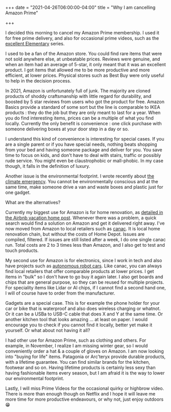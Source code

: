 +++
date = "2021-04-26T06:00:00-04:00"
title = "Why I am cancelling Amazon Prime"

+++

I decided this morning to cancel my Amazon Prime membership. I used it for free prime delivery, and also for occasional prime videos, such as the [excellent Elementary](https://www.amazon.com/Elementary-Season-1/dp/B009IJJ5B4) series.

I used to be a fan of the Amazon store. You could find rare items that were not sold anywhere else, at unbeatable prices. Reviews were genuine, and when an item had an average of 5-star, it only meant that it was an excellent product. I got items that allowed me to be more productive and more efficient, at lower prices. Physical stores such as Best Buy were only useful to help in the decision process.

In 2021, Amazon is unfortunately full of junk. The majority are cloned products of shoddy craftsmanship with little regard for durability, and boosted by 5 star reviews from users who got the product for free. Amazon Basics provide a standard of some sort but the line is comparable to IKEA products : they do the job but they are only meant to last for a year. When you do find interesting items, prices can be a multiple of what you find locally. Currently the only benefit is convenience : one click purchase with someone delivering boxes at your door step in a day or so.

I understand this kind of convenience is interesting for special cases. If you are a single parent or if you have special needs, nothing beats shopping from your bed and having someone package and deliver for you. You save time to focus on kids, and don't have to deal with stairs, traffic or possibly rude service. You might even be claustrophobic or mall-phobic. In my case though, it falls in the definition of luxury.

Another issue is the environmental footprint. I wrote recently about [the climate emergency](http://studiozenkai.com/post/climate-change-you-me/). You cannot be environmentally conscious and at the same time, make someone drive a van and waste boxes and plastic just for one gadget.

What are the alternatives?

Currently my biggest use for Amazon is for home renovation, as [detailed in the Airbnb vacation home post](http://studiozenkai.com/post/airbnb-vacation-home/). Whenever there was a problem, a quick search would find a solution on Amazon and get it delivered right away. I've now moved from Amazon to local retailers such as [canac](https://www.canac.ca). It is local home renovation chain, but without the costs of Home Depot. Issues are compiled, filtered. If issues are still listed after a week, I do one single canac run. Total costs are 2 to 3 times less than Amazon, and I also get to test and touch products.

My second use for Amazon is for electronics, since I work in tech and also have projects such as [autonomous robot cars](http://studiozenkai.com/post/autonomous-rc-car/). Like canac, you can always find local retailers that offer comparable products at lower prices. I get items in "bulk" so I don't have to go buy it again later. I also get boards and chips that are general purpose, so they can be reused for multiple projects. For speciality items like Lidar or AI chips, if I cannot find a second hand one, I will of course have to order from the manufacturer.

Gadgets are a special case. This is for example the phone holder for your car or bike that is waterproof and also does wireless charging or whatnot. Or it can be a USBa to USB-C cable that does X and Y at the same time. Or another kitchen tool that looks amazing ... at least on paper. I would encourage you to check if you cannot find it locally, better yet make it yourself. Or what about not having it all?

I had other use for Amazon Prime, such as clothing and others. For example, in November, I realize I am missing winter gear, so I would conveniently order a hat & a couple of gloves on Amazon. I am now looking into "buying for life" items. Patagonia or Arc'teryx provide durable products, with a lifetime guarantee. You can find similar brands for the kitchen, footwear and so on. Having lifetime products is certainly less sexy than having fashionable items every season, but I am afraid it is the way to lower our environmental footprint.

Lastly, I will miss Prime Videos for the occasional quirky or highbrow video. There is more than enough though on Netflix and I hope it will leave me more time for more productive endeavours, or why not, just enjoy outdoors 😁